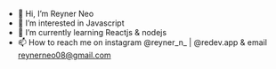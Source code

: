 - 👋 Hi, I’m Reyner Neo
- 👀 I’m interested in Javascript
- 🌱 I’m currently learning Reactjs & nodejs
- 📫 How to reach me on instagram @reyner_n_ | @redev.app & email reynerneo08@gmail.com
